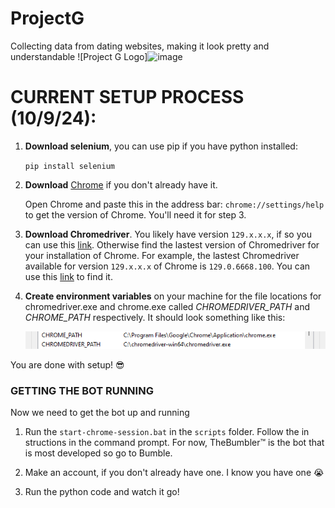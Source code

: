 # ProjectG
Collecting data from dating websites, making it look pretty and understandable
![Project G Logo]![image](https://github.com/user-attachments/assets/6d2f34bf-4950-48a6-ba06-c7514fb7071f)


# CURRENT SETUP PROCESS (10/9/24):
1. **Download selenium**, you can use pip if you have python installed:
    

    `pip install selenium`

  
2. **Download** [Chrome](https://www.google.com/chrome/) if you don't already have it.
    
    Open Chrome and paste this in the address bar: `chrome://settings/help` to get the version of Chrome. You'll need it for step 3.

3. **Download Chromedriver**. You likely have version `129.x.x.x`, if so you can use this [link](https://storage.googleapis.com/chrome-for-testing-public/129.0.6668.100/win64/chromedriver-win64.zip). Otherwise find the lastest version of Chromedriver for your installation of Chrome. For example, the lastest Chromedriver available for version `129.x.x.x` of Chrome is `129.0.6668.100`. You can use this [link](https://googlechromelabs.github.io/chrome-for-testing/known-good-versions-with-downloads.json) to find it.

4. **Create environment variables** on your machine for the file locations for chromedriver.exe and chrome.exe called *CHROMEDRIVER_PATH* and *CHROME_PATH* respectively. It should look something like this:

    ![alt text](images/envvariables.png)

You are done with setup! &#x1F60E;

### GETTING THE BOT RUNNING
Now we need to get the bot up and running

1. Run the `start-chrome-session.bat` in the `scripts` folder. Follow the in structions in the command prompt. For now, TheBumbler&trade; is the bot that is most developed so go to Bumble.

2. Make an account, if you don't already have one. I know you have one &#x1F62D;
3. Run the python code and watch it go!
